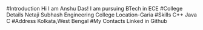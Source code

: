 #Introduction 
Hi I am Anshu Das!
I am pursuing BTech in ECE
#College Details
Netaji Subhash Engineering College 
Location-Garia
#Skills
C++
Java
C
#Address
Kolkata,West Bengal
#My Contacts 
Linked in
Github
